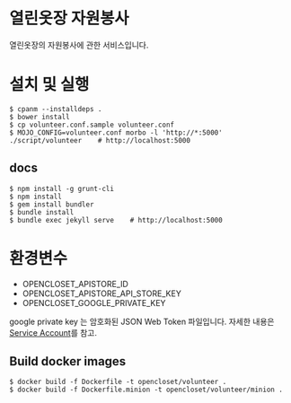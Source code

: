 # 열린옷장 자원봉사 #

열린옷장의 자원봉사에 관한 서비스입니다.

# 설치 및 실행 #

    $ cpanm --installdeps .
    $ bower install
    $ cp volunteer.conf.sample volunteer.conf
    $ MOJO_CONFIG=volunteer.conf morbo -l 'http://*:5000' ./script/volunteer    # http://localhost:5000


## docs ##

    $ npm install -g grunt-cli
    $ npm install
    $ gem install bundler
    $ bundle install
    $ bundle exec jekyll serve    # http://localhost:5000

# 환경변수 #

- OPENCLOSET_APISTORE_ID
- OPENCLOSET_APISTORE_API_STORE_KEY
- OPENCLOSET_GOOGLE_PRIVATE_KEY

google private key 는 암호화된 JSON Web Token 파일입니다.
자세한 내용은 [Service Account](https://developers.google.com/identity/protocols/OAuth2ServiceAccount)를 참고.

## Build docker images ##

    $ docker build -f Dockerfile -t opencloset/volunteer .
    $ docker build -f Dockerfile.minion -t opencloset/volunteer/minion .
